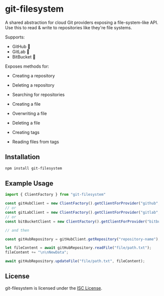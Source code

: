 # git-filesystem

A shared abstraction for cloud Git providers exposing a file-system-like API. Use this to read & write to repositories like they're file systems.

Supports:

- GitHub 🚧
- GitLab 🚧
- BitBucket 🚧

Exposes methods for:

- Creating a repository
- Deleting a repository
- Searching for repositories

- Creating a file
- Overwriting a file
- Deleting a file

- Creating tags
- Reading files from tags

## Installation

```bash
npm install git-filesystem
```

## Example Usage

```ts
import { ClientFactory } from "git-filesystem"

const gitHubClient = new ClientFactory().getClientForProvider("github", "github-username", "access-token", "user-agent-name");
// or
const gitLabClient = new ClientFactory().getClientForProvider("gitlab", "gitlab-username", "access-token", "user-agent-name");
// or
const bitBucketClient = new ClientFactory().getClientForProvider("bitbucket", "bitbucket-username", "access-token", "user-agent-name");

// and then

const gitHubRepository = gitHubClient.getRepository("repository-name");

let fileContent = await gitHubRepository.readFile("file/path.txt");
fileContent += "\n\nNewData";

await gitHubRepository.updateFile("file/path.txt", fileContent);
```

## License

git-filesystem is licensed under the [ISC License](./LICENSE.md).
